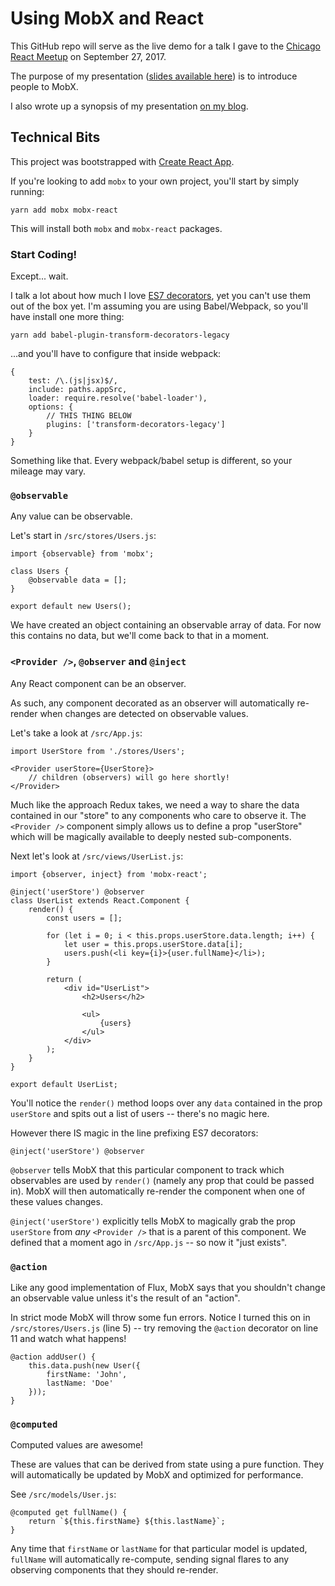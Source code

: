 # Using MobX and React

This GitHub repo will serve as the live demo for a talk I gave to the [Chicago React Meetup](https://www.meetup.com/React-Chicago/events/238418830/) 
on September 27, 2017.

The purpose of my presentation ([slides available here]()) is to introduce people to MobX.

I also wrote up a synopsis of my presentation [on my blog](https://www.akawebdesign.com/2017/09/21/using-mobx-react/).

## Technical Bits

This project was bootstrapped with [Create React App](https://github.com/facebookincubator/create-react-app).

If you're looking to add `mobx` to your own project, you'll start by simply running:

    yarn add mobx mobx-react
    
This will install both `mobx` and `mobx-react` packages.

### Start Coding!

Except... wait.

I talk a lot about how much I love [ES7 decorators](http://technologyadvice.github.io/es7-decorators-babel6/), yet you can't use 
them out of the box yet. I'm assuming you are using Babel/Webpack, so you'll have install one more thing:

    yarn add babel-plugin-transform-decorators-legacy

...and you'll have to configure that inside webpack:

    {
        test: /\.(js|jsx)$/,
        include: paths.appSrc,
        loader: require.resolve('babel-loader'),
        options: {
            // THIS THING BELOW
            plugins: ['transform-decorators-legacy']
        }
    }

Something like that. Every webpack/babel setup is different, so your mileage may vary.

### `@observable`

Any value can be observable.

Let's start in `/src/stores/Users.js`:

    import {observable} from 'mobx';
    
    class Users {
        @observable data = [];
    }
    
    export default new Users();

We have created an object containing an observable array of data. For now this contains no data, but we'll come back to that in a moment. 

### `<Provider />`, `@observer` and `@inject`

Any React component can be an observer. 

As such, any component decorated as an observer will automatically re-render when changes are detected on observable values.

Let's take a look at `/src/App.js`:

    import UserStore from './stores/Users';

    <Provider userStore={UserStore}>
        // children (observers) will go here shortly!
    </Provider>

Much like the approach Redux takes, we need a way to share the data contained in our "store" to any components who care to observe it. 
The `<Provider />` component simply allows us to define a prop "userStore" which will be magically available to deeply nested sub-components.

Next let's look at `/src/views/UserList.js`:

    import {observer, inject} from 'mobx-react';
    
    @inject('userStore') @observer
    class UserList extends React.Component {
        render() {
            const users = [];
    
            for (let i = 0; i < this.props.userStore.data.length; i++) {
                let user = this.props.userStore.data[i];
                users.push(<li key={i}>{user.fullName}</li>);
            }
    
            return (
                <div id="UserList">
                    <h2>Users</h2>
    
                    <ul>
                        {users}
                    </ul>
                </div>
            );
        }
    }
    
    export default UserList;

You'll notice the `render()` method loops over any `data` contained in the prop `userStore` and spits out a list of users -- there's no magic here.

However there IS magic in the line prefixing ES7 decorators:

    @inject('userStore') @observer
    
`@observer` tells MobX that this particular component to track which observables are used by `render()` (namely any prop that could be passed in). 
MobX will then automatically re-render the component when one of these values changes.

`@inject('userStore')` explicitly tells MobX to magically grab the prop `userStore` from _any_ `<Provider />` that is a parent of 
this component. We defined that a moment ago in `/src/App.js` -- so now it "just exists". 

### `@action`

Like any good implementation of Flux, MobX says that you shouldn't change an observable value unless it's the result of an "action".

In strict mode MobX will throw some fun errors. Notice I turned this on in `/src/stores/Users.js` (line 5) -- try removing 
the `@action` decorator on line 11 and watch what happens!

    @action addUser() {
        this.data.push(new User({
            firstName: 'John',
            lastName: 'Doe'
        }));
    }

### `@computed`

Computed values are awesome! 

These are values that can be derived from state using a pure function. They will automatically be updated by MobX and optimized for performance.

See `/src/models/User.js`:

    @computed get fullName() {
        return `${this.firstName} ${this.lastName}`;
    }

Any time that `firstName` or `lastName` for that particular model is updated, `fullName` will automatically re-compute, sending
signal flares to any observing components that they should re-render.
